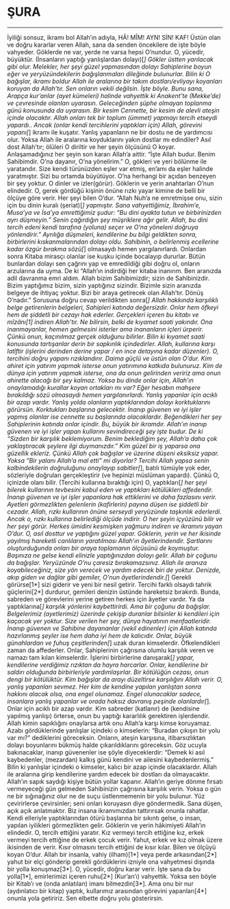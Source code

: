 # ŞURA
---
İyiliği sonsuz, ikramı bol Allah’ın adıyla,
HÂ! MÎM!
AYN! SİN! KAF!
Üstün olan ve doğru kararlar veren Allah, sana da senden öncekilere de işte böyle vahyeder.
Göklerde ne var, yerde ne varsa hepsi O’nundur. O, yücedir, büyüktür.
(İnsanların yaptığı yanlışlardan dolayı)[*] Gökler üstten yarılacak gibi olur.  Melekler, her şeyi güzel yapmasından dolayı Sahiplerine boyun eğer ve yeryüzündekilerin bağışlanmaları dileğinde bulunurlar. Bilin ki O bağışlar, ikramı boldur
Allah ile aralarına bir takım dostları/evliyayı koyanları koruyan da Allah’tır. Sen onların vekili değilsin.
İşte böyle. Bunu sana, Arapça kur’anlar (ayet kümeleri) halinde vahyettik  ki Anakent’te (Mekke’de) ve çevresinde olanları uyarasın. Geleceğinden şüphe olmayan toplanma günü konusunda da uyarasın. Bir kesim Cennette, bir kesim de alevli ateşin içinde olacaktır.
Allah onları tek bir toplum (ümmet) yapmayı tercih etseydi yapardı.. Ancak (onlar kendi tercihlerini yaptıkları için) Allah, görevini yapanı[*] ikramı ile kuşatır. Yanlış yapanların ne bir dostu ne de yardımcısı olur.
Yoksa Allah ile aralarına koyduklarını yakın dostlar mı edindiler? Asıl dost Allah’tır; ölüleri O diriltir ve her şeyin ölçüsünü O koyar.
Anlaşamadığınız her şeyin son kararı Allah’a aittir. “İşte Allah budur. Benim Sahibimdir. O’na dayanır, O’na yönelirim.”
O, gökleri ve yeri bölünme ile yaratandır. Size kendi türünüzden eşler var etmiş, en’amı da  eşler halinde yaratmıştır. Sizi bu ortamda büyütüyor. O’na herhangi bir açıdan benzeyen bir şey yoktur. O dinler ve izler(görür).
Göklerin ve yerin anahtarları O’nun elindedir. O, gerek gördüğü kişinin önüne rızkı yayar kimine de belli bir ölçüye göre verir.  Her şeyi bilen O’dur.
“Allah Nuh’a ne emretmişse onu, sizin için bu dinin kuralı (şeriat)[*] yapmıştır. Sana vahyettiğimiz, İbrahim’e, Musa’ya ve İsa’ya emrettiğimiz şudur: “Bu dini ayakta tutun ve birbirinizden ayrı düşmeyin.” Senin çağırdığın şey müşriklere ağır gelir. Allah, bu dini tercih edeni kendi tarafına (yoluna) seçer ve O’na yöneleni doğruya yönlendirir.”
Ayrılığa düşmeleri, kendilerine bu bilgi geldikten sonra, birbirlerini kıskanmalarından dolayı oldu. Sahibinin, o belirlenmiş ecellerine kadar özgür bırakma sözü[*] olmasaydı hemen yargılanırlardı. Onlardan sonra Kitaba mirasçı olanlar ise kuşku içinde bocalayıp dururlar.
Bütün bunlardan dolayı sen çağrını yap ve emredildiği gibi doğru ol, onların arzularına da uyma. De ki “Allah’ın indirdiği her kitaba inanırım. Ben aranızda adil davranma emri aldım. Allah bizim Sahibimizdir; sizin de Sahibinizdir.  Bizim yaptığımız bizim, sizin yaptığınız sizindir. Bizimle sizin aranızda belgeye de ihtiyaç yoktur. Bizi bir araya getirecek olan Allah’tır. Dönüş O’nadır.”
Sorusuna doğru cevap verildikten sonra[*] Allah hakkında karşılıklı belge getirenlerin belgeleri, Sahipleri katında değersizdir. Onlar hem öfkeyi hem de şiddetli bir cezayı hak ederler.
Gerçekleri içeren bu kitabı ve mîzânı[1] indiren Allah’tır. Ne bilirsin, belki de kıyamet saati yakındır.
Ona inanmayanlar, hemen gelmesini isterler ama inananların içleri ürperir.  Çünkü onun, kaçınılmaz gerçek olduğunu bilirler. Bilin ki kıyamet saati konusunda tartışanlar derin bir sapkınlık içindedirler.
Allah, kullarına karşı latîftir (işlerini derinden derine yapar / en ince detayına kadar düzenler). O, tercihini doğru yapanı rızıklandırır. Daima güçlü ve üstün olan O’dur.
Kim ahiret için yatırım yapmak isterse onun yatırımına katkıda bulunuruz. Kim de dünya için yatırım yapmak isterse, ona da onun gelirinden veririz ama onun ahirette alacağı bir şey kalmaz.
Yoksa bu dinde onlar için, Allah’ın onaylamadığı kurallar koyan ortakları mı var? Eğer hesabın mahşere bırakıldığı sözü olmasaydı hemen yargılanırlardı. Yanlış yapanlar için acıklı bir azap vardır.
Yanlış yolda olanların yaptıklarından dolayı korktuklarını görürsün. Korktukları başlarına gelecektir. İnanıp güvenen ve iyi işler yapmış olanlar ise cennette su başlarında olacaklardır. Beğendikleri her şey Sahiplerinin katında onlar içindir. Bu, büyük bir ikramdır.
Allah’ın inanıp güvenen ve iyi işler yapan kullarını sevindireceği şey işte budur. De ki “Sizden bir karşılık beklemiyorum. Benim beklediğim şey, Allah’a daha çok yaklaştıracak şeylere ilgi duymanızdır.” Kim güzel bir iş yaparsa ona güzellik ekleriz. Çünkü Allah çok bağışlar ve üzerine düşeni eksiksiz yapar.
Yoksa “Bir yalanı Allah’a mal etti” mi diyorlar? Tercihi Allah yapsa senin kalbindekilerin doğruluğunu onaylayıp sabitler[*], batılı tümüyle yok eder, sözleriyle doğruları gerçekleştirir (ve hepinizi müslüman yapardı). Çünkü O, içinizde olanı bilir.
(Tercihi kullarına bıraktığı için) O, yaptıkları[*] her şeyi bilerek kullarının tevbesini kabul eden ve yaptıkları kötülükleri affedendir.
İnanıp güvenen ve iyi işler yapanlara hak ettiklerini ve daha fazlasını verir. Ayetleri görmezlikten gelenlerin (kafirlerin) payına düşen ise şiddetli bir cezadır.
Allah, rızkı kullarının önüne serseydi yeryüzünde taşkınlık ederlerdi. Ancak o, rızkı kullarına belirlediği ölçüde indirir. O her şeyin içyüzünü bilir ve her şeyi görür.
Herkes ümidini kesmişken yağmuru indiren ve ikramını yayan O’dur. O, asıl dosttur ve yaptığını güzel yapar.
Göklerin, yerin ve her ikisinde yayılmış hareketli canlıların yaratılması Allah’ın âyetlerindendir. Şartlarını oluşturduğunda onları bir araya toplamanın ölçüsünü de koymuştur.
Başınıza ne gelse kendi elinizle yaptığınızdan dolayı gelir. Allah bir çoğunu da bağışlar.
Yeryüzünde O’nu çaresiz bırakamazsınız. Allah ile aranıza koyabileceğiniz, size yön verecek ve yardım edecek biri de yoktur.
Denizde, akıp giden ve dağlar gibi gemiler, O’nun âyetlerindendir.[*]
Gerekli görürse[1*] sizi giderir ve yeni bir nesil getirir. Tercihi farklı olsaydı tahrik güçlerini[2*] durdurur, gemileri denizin üstünde hareketsiz bırakırdı. Bunda, sabreden ve görevlerini yerine getiren herkes için âyetler vardır.
Ya da yaptıklarına[*] karşılık yönlerini kaybettirirdi. Ama bir çoğunu da bağışlar.
Belgelerimiz (ayetlerimiz) üzerinde çekişip duranlar bilsinler ki kendileri için kaçacak yer yoktur.
Size verilen her şey, dünya hayatının menfaatleridir. İnanıp güvenen ve Sahibine dayananlar (vekil edinenler) için Allah katında hazırlanmış şeyler ise hem daha iyi hem de kalıcıdır.
Onlar, büyük günahlardan ve fuhuş çeşitlerinden[*] uzak duran kimselerdir. Öfkelendikleri zaman da affederler.
Onlar, Sahiplerinin çağrısına olumlu karşılık veren ve namazı tam kılan kimselerdir. İşlerini birbirlerine danışarak[*] yapar, kendilerine verdiğimiz rızıktan da hayra harcarlar.
Onlar, kendilerine bir saldırı olduğunda birbirleriyle yardımlaşırlar.
Bir kötülüğün cezası, onun dengi bir kötülüktür. Kim bağışlar da arayı düzeltirse karşılığını Allah verir. O, yanlış yapanları sevmez.
Her kim de kendine yapılan yanlıştan sonra hakkını alacak olsa, ona engel olunamaz.
Engel olunacaklar sadece, insanlara yanlış yapanlar ve orada haksız davranış peşinde olanlardır[*]. Onlar için acıklı bir azap vardır.
Kim sabreder (katlanır) de (kendisine yapılmış yanlışı) örterse, onun bu yaptığı kararlılık gerektiren işlerdendir.
Allah kimin sapıklığını onaylarsa artık onu Allah’a karşı kimse koruyamaz. Azabı gördüklerinde yanlışlar içindeki o kimselerin: “Buradan çıkışın bir yolu var mı?” dediklerini göreceksin.
Onların, ateşin karşısına, itibarsızlıktan dolayı boyunlarını bükmüş halde çıkarıldıklarını göreceksin. Göz ucuyla bakınacaklar, inanıp güvenenler ise şöyle diyeceklerdir: “Demek ki asıl kaybedenler, (mezardan) kalkış günü kendini ve ailesini kaybedenlermiş.” Bilin ki yanlışlar içindeki o kimseler, kalıcı bir azap içinde olacaklardır.
Allah ile aralarına girip kendilerine yardım edecek bir dostları da olmayacaktır. Allah’ın sapık saydığı kişiye bütün yollar kapanır.
Allah’ın geriye dönme fırsatı vermeyeceği gün gelmeden Sahibinizin çağrısına karşılık verin. Yoksa o gün ne bir sığınağınız olur ne de suçu üstlenmemenin bir yolu bulunur.
Yüz çevirirlerse çevirsinler; seni onları koruyasın diye göndermedik. Sana düşen, açık açık anlatmaktır. Biz insana ikramımızdan tattırırsak onunla rahatlar. Kendi elleriyle yaptıklarından ötürü başlarına bir sıkıntı gelse, o insan, yapılan iyilikleri görmezlikten gelir.
Göklerin ve yerin hâkimiyeti Allah’ın elindedir. O, tercih ettiğini yaratır. Kız vermeyi tercih ettiğine kız, erkek vermeyi tercih ettiğine de erkek çocuk verir.
Yahut, erkek ve kız olmak üzere ikisinden de verir. Kısır olmasını tercih ettiğini de kısır kılar. Bilen ve ölçüyü koyan O’dur.
Allah bir insanla, vahiy (ilham)[1*] veya perde arkasından[2*]  yahut bir elçi gönderip gerekli gördüklerini izniyle ona vahyetmesi dışında bir yolla konuşmaz[3*]. O, yücedir, doğru karar verir.
İşte sana da bu yolla[1*], emirlerimizi içeren ruhu[2*] (Kur’an’ı) vahyettik. Yoksa sen böyle bir Kitab’ı ve (onda anlatılan) imanı bilmezdin[3*]. Ama onu bir nur (aydınlatıcı bir kitap) yaptık, kullarımız arasından görevini yapanları[4*] onunla yola getiririz. Sen elbette doğru yolu gösterirsin.